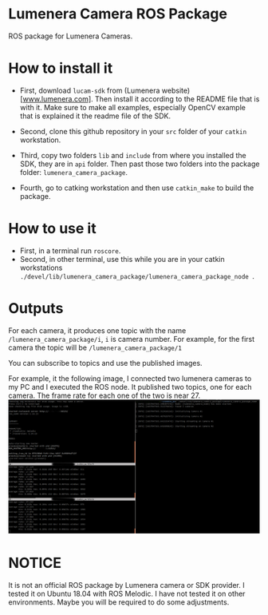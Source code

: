# Lumenera Camera ROS Package
ROS package for Lumenera Cameras.

# How to install it
- First, download `lucam-sdk` from (Lumenera website)[www.lumenera.com]. Then install it according to the README file that is with it. Make sure to make all examples, especially OpenCV example that is explained it the readme file of the SDK.

- Second, clone this github repository in your `src` folder of your `catkin` workstation.

- Third, copy two folders `lib` and `include` from where you installed the SDK, they are in `api` folder. Then past those two folders into the package folder: `lumenera_camera_package`.

- Fourth, go to catking workstation and then use `catkin_make`  to build the package.

# How to use it
- First, in a terminal run `roscore`.
- Second, in other terminal, use this while you are in your catkin workstations `./devel/lib/lumenera_camera_package/lumenera_camera_package_node `.

# Outputs
For each camera, it produces one topic with the name `/lumenera_camera_package/i`, `i` is camera number. For example, for the first camera the topic will be `/lumenera_camera_package/1`

You can subscribe to topics and use the published images.

For example, it the following image, I connected two lumenera cameras to my PC and I executed the ROS node. It published two topics, one for each camera. The frame rate for each one of the two is near 27.
![Lumenera Cameras ROS package](/imgs/demo.png?raw=true)

# NOTICE
It is not an official ROS package by Lumenera camera or SDK provider.
I tested it on Ubuntu 18.04 with ROS Melodic. I have not tested it on other environments. Maybe you will be required to do some adjustments.
